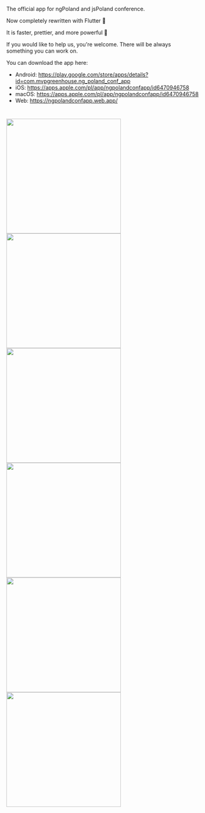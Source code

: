 The official app for ngPoland and jsPoland conference.

Now completely rewritten with Flutter 🚀

It is faster, prettier, and more powerful 💪

If you would like to help us, you're welcome. There will be always something you can work on.

You can download the app here:
- Android: https://play.google.com/store/apps/details?id=com.mvpgreenhouse.ng_poland_conf_app
- iOS: https://apps.apple.com/pl/app/ngpolandconfapp/id6470946758
- macOS: https://apps.apple.com/pl/app/ngpolandconfapp/id6470946758
- Web: https://ngpolandconfapp.web.app/

#
<img src="https://github.com/MVP-Greenhouse/ngPolandConfApp/assets/16476508/713a945b-7af4-4423-ba62-2ae6f39f0a39" width="300">
<img src="https://github.com/MVP-Greenhouse/ngPolandConfApp/assets/16476508/486f0b45-a7ab-452b-b370-6f1f36ea69a9" width="300">
<img src="https://github.com/MVP-Greenhouse/ngPolandConfApp/assets/16476508/fe8dd277-a621-4f39-97a3-b4ae85c98db3" width="300">
<img src="https://github.com/MVP-Greenhouse/ngPolandConfApp/assets/16476508/253a45a9-a6b7-4953-b451-1c46cc95764c" width="300">
<img src="https://github.com/MVP-Greenhouse/ngPolandConfApp/assets/16476508/4b0db53e-6903-4606-a9c9-10253d3aae70" width="300">
<img src="https://github.com/MVP-Greenhouse/ngPolandConfApp/assets/16476508/fbafcf16-7953-4e3b-a530-74562646275e" width="300">

